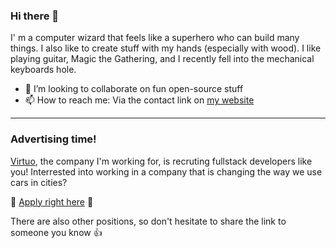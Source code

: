 ### Hi there 👋

I' m a computer wizard that feels like a superhero who can build many things. I also like to create stuff with my hands (especially with wood). I like playing guitar, Magic the Gathering, and I recently fell into the mechanical keyboards hole.

- 👯 I’m looking to collaborate on fun open-source stuff
- 📫 How to reach me: Via the contact link on [my website](https://ludwigdn.dev/)

---

### Advertising time!

[Virtuo](https://www.govirtuo.com), the company I'm working for, is recruting fullstack developers like you! Interrested into working in a company that is changing the way we use cars in cities? 

🚗 [Apply right here](https://refer.hellotrusty.io/sfpd0rxmx9/jobs/62430ea8bb839b0004b2604c) 🚗 

There are also other positions, so don't hesitate to share the link to someone you know 👍
